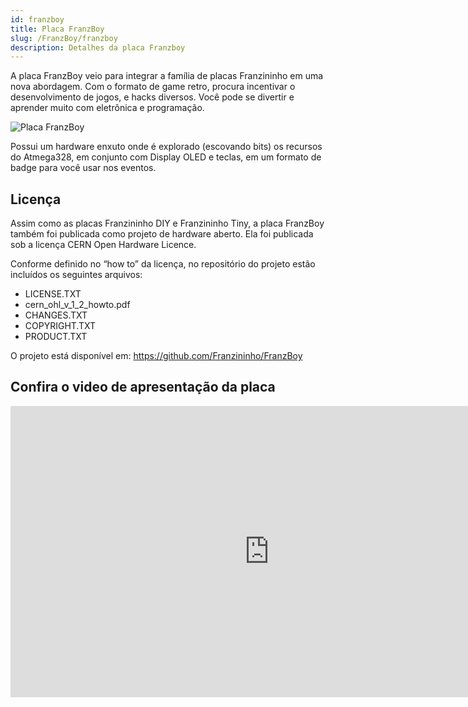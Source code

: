 ```yaml
---
id: franzboy
title: Placa FranzBoy
slug: /FranzBoy/franzboy
description: Detalhes da placa Franzboy
---
```


A placa FranzBoy veio para integrar a família de placas Franzininho em uma nova abordagem. Com o formato de game retro, procura incentivar o desenvolvimento de jogos, e hacks diversos. Você pode se divertir e aprender muito com eletrônica e programação.

![Placa FranzBoy](img/1.jpeg)

Possui um hardware enxuto onde é explorado (escovando bits) os recursos do Atmega328, em conjunto com Display OLED e teclas, em um formato de badge para você usar nos eventos.

## Licença

Assim como as placas Franzininho DIY e Franzininho Tiny, a placa FranzBoy também foi publicada como projeto de hardware aberto. Ela foi publicada sob a licença CERN Open Hardware Licence.

Conforme definido no “how to” da licença, no repositório do projeto estão incluídos os seguintes arquivos:

- LICENSE.TXT
- cern_ohl_v_1_2_howto.pdf
- CHANGES.TXT
- COPYRIGHT.TXT
- PRODUCT.TXT

O projeto está disponível em: <https://github.com/Franzininho/FranzBoy>


## Confira o video de apresentação da placa

<iframe width="828" height="466" src="https://www.youtube.com/embed/EFIQ9oZN7Zc" title="YouTube video player" frameborder="0" allow="accelerometer; autoplay; clipboard-write; encrypted-media; gyroscope; picture-in-picture" allowfullscreen></iframe>
